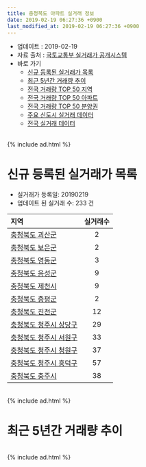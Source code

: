```yaml
---
title: 충청북도 아파트 실거래 정보
date: 2019-02-19 06:27:36 +0900
last_modified_at: 2019-02-19 06:27:36 +0900
---
```


* 업데이트 : 2019-02-19
* 자료 출처 : [국토교통부 실거래가 공개시스템](http://rt.molit.go.kr)
* 바로 가기
    * [신규 등록된 실거래가 목록](#신규-등록된-실거래가-목록)
    * [최근 5년간 거래량 추이](#최근-5년간-거래량-추이)
    * [전국 거래량 TOP 50 지역](https://ayogom.github.io/apt-trade-info/최근-3개월-전국에서-가장-거래가-많이-발생한-지역)
    * [전국 거래량 TOP 50 아파트](https://ayogom.github.io/apt-trade-info/최근-3개월-전국에서-가장-거래가-많이-발생한-아파트)
    * [전국 거래량 TOP 50 분양권](https://ayogom.github.io/apt-trade-info/최근-3개월-전국에서-가장-거래가-많이-발생한-분양권)
    * [주요 신도시 실거래 데이터](https://ayogom.github.io/apt-trade-info/주요-신도시)
    * [전국 실거래 데이터](https://ayogom.github.io/apt-trade-info/전국)

<br>
{% include ad.html %}
<br>

# 신규 등록된 실거래가 목록
* 실거래가 등록일: 20190219
* 업데이트 된 실거래 수: 233 건


|지역|실거래수|
|:---|:---:|
|[충청북도 괴산군](https://ayogom.github.io/apt-trade-info/충청북도-괴산군)|2|
|[충청북도 보은군](https://ayogom.github.io/apt-trade-info/충청북도-보은군)|2|
|[충청북도 영동군](https://ayogom.github.io/apt-trade-info/충청북도-영동군)|3|
|[충청북도 음성군](https://ayogom.github.io/apt-trade-info/충청북도-음성군)|9|
|[충청북도 제천시](https://ayogom.github.io/apt-trade-info/충청북도-제천시)|9|
|[충청북도 증평군](https://ayogom.github.io/apt-trade-info/충청북도-증평군)|2|
|[충청북도 진천군](https://ayogom.github.io/apt-trade-info/충청북도-진천군)|12|
|[충청북도 청주시 상당구](https://ayogom.github.io/apt-trade-info/충청북도-청주시-상당구)|29|
|[충청북도 청주시 서원구](https://ayogom.github.io/apt-trade-info/충청북도-청주시-서원구)|33|
|[충청북도 청주시 청원구](https://ayogom.github.io/apt-trade-info/충청북도-청주시-청원구)|37|
|[충청북도 청주시 흥덕구](https://ayogom.github.io/apt-trade-info/충청북도-청주시-흥덕구)|57|
|[충청북도 충주시](https://ayogom.github.io/apt-trade-info/충청북도-충주시)|38|


<br>
{% include ad.html %}
<br>

# 최근 5년간 거래량 추이


<div style="width:100%;">
    <canvas id="deal_progress" height="200"></canvas>
</div>

<script>
new Chart(document.getElementById("deal_progress"), {
    type: 'line',
    data: {
        labels: ['201402','201403','201404','201405','201406','201407','201408','201409','201410','201411','201412','201501','201502','201503','201504','201505','201506','201507','201508','201509','201510','201511','201512','201601','201602','201603','201604','201605','201606','201607','201608','201609','201610','201611','201612','201701','201702','201703','201704','201705','201706','201707','201708','201709','201710','201711','201712','201801','201802','201803','201804','201805','201806','201807','201808','201809','201810','201811','201812','201901','201902'],
        datasets: [{
            label: '매매',
            pointRadius: 1,
            data: [1837, 2031, 1720, 1593, 1502, 1495, 1524, 1682, 1711, 1385, 1307, 1552, 1380, 1912, 1641, 1372, 1352, 1350, 1279, 1228, 1386, 1153, 993, 1036, 1132, 1495, 1325, 1241, 1254, 1215, 1328, 1349, 1575, 1195, 1092, 933, 1232, 1434, 1217, 1382, 1391, 1340, 1236, 1224, 1106, 1177, 1066, 1597, 1411, 1935, 1431, 1427, 1322, 1210, 1299, 1417, 1797, 1252, 1191, 1108, 290],
            borderColor: "rgba(255, 201, 14, 1)",
            backgroundColor: "rgba(255, 201, 14, 0.5)",
            fill: false,
            lineTension: 0
        },{
            label: '전월세',
            pointRadius: 1,
            data: [1286, 1218, 1014, 1007, 941, 961, 1077, 888, 1111, 929, 999, 1262, 1178, 1341, 1075, 1006, 1021, 1012, 1023, 919, 1077, 988, 1068, 1133, 1165, 1214, 1137, 1016, 997, 926, 948, 919, 1172, 1059, 1204, 1267, 1507, 1292, 1113, 1123, 1185, 1215, 1102, 1124, 1059, 1252, 1244, 1437, 1385, 1510, 1363, 1266, 1214, 1268, 1249, 1161, 1432, 1334, 1369, 1250, 403],
            borderColor: "rgba(0, 141, 185, 1)",
            backgroundColor: "rgba(0, 141, 185, 0.5)",
            fill: false,
            lineTension: 0
        }
        ]
    },
    options: {
        responsive: true,
        title: {
            display: false
        },
        tooltips: {
            mode: 'index',
            intersect: false
        },
        hover: {
            mode: 'nearest',
            intersect: true
        },
        scales: {
            xAxes: [{
                display: true,
                scaleLabel: {
                    display: true,
                    labelString: '년/월'
                }
            }],
            yAxes: [{
                display: true,
                ticks: {
                    suggestedMin: 0,
                },
                scaleLabel: {
                    display: true,
                    labelString: '실거래 수'
                }
            }]
        }
    }
});

</script>


<br>
{% include ad.html %}
<br>

